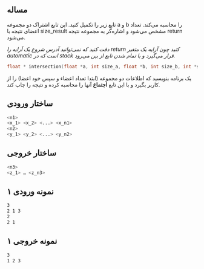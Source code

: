 ## مساله

تابع زير را تكميل كنيد. اين تابع اشتراک دو مجموعه a و b را محاسبه می‌کند. تعداد اعضای نتيجه با size_result مشخص می‌شود و اشاره‌گر به مجموعه نتيجه return می‌شود.

*دقت كنيد كه نمی‌توانید آدرس شروع یک آرايه را return كنيد چون آرايه یک متغير automatic است كه در stack قرار می‌گیرد و با تمام شدن تابع از بين می‌رود.*

```c
float * intersection(float *a, int size_a, float *b, int size_b, int *size_result)
```



یک برنامه بنويسيد كه اطلاعات دو مجموعه (ابتدا تعداد اعضاء و سپس خود اعضا)‌ را از كاربر بگيرد و با اين تابع **اجتماع** آنها را محاسبه كرده و نتيجه را چاپ كند.

## ساختار ورودی

```sh
<n1>
<x_1> <x_2> <...> <x_n1>
<n2>
<y_1> <y_2> <...> <y_n2>
```


## ساختار خروجی

```sh
<n3>
<z_1> … <z_n3>
```


## نمونه ورودی ۱
```sh
3
2 1 3
2
2 1
```

## نمونه خروجی ۱
```sh
3
1 2 3 
```
